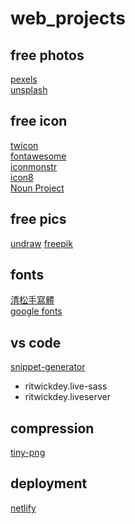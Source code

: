 # web_projects

## free photos  
[pexels](https://www.pexels.com/)  
[unsplash](https://unsplash.com/)

## free icon
[twicon](https://www.twicon.page/)  
[fontawesome](https://fontawesome.com/icons?d=gallery)  
[iconmonstr](https://iconmonstr.com/)  
[icon8](https://icons8.com/)  
[Noun Project](https://thenounproject.com/)  

## free pics
[undraw](https://undraw.co/)
[freepik](https://www.freepik.com/free-photos-vectors/pics)

## fonts
[清松手寫體](https://www.facebook.com/groups/549661292148791/)  
[google fonts](https://fonts.google.com/)

## vs code 
[snippet-generator](https://snippet-generator.app/)
* ritwickdey.live-sass  
* ritwickdey.liveserver  

## compression
[tiny-png](https://tinypng.com/)  

## deployment
[netlify](https://app.netlify.com/)

